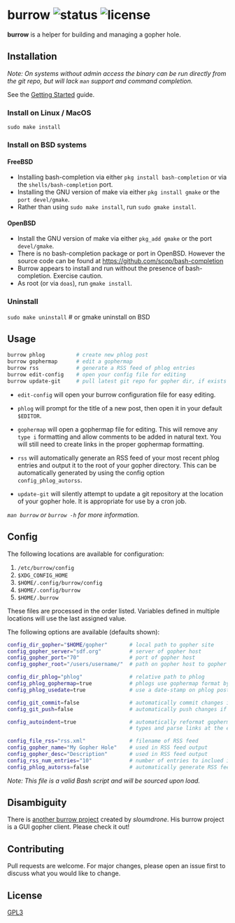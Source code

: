 # burrow ![status](https://travis-ci.com/jamestomasino/burrow.svg?branch=master) ![license](https://img.shields.io/badge/license-GPL3-blue.svg?style=flat-square)

**burrow** is a helper for building and managing a gopher hole.

## Installation

_Note: On systems without admin access the binary can be run directly from the
git repo, but will lack `man` support and command completion._

See the [Getting Started](https://github.com/jamestomasino/burrow/wiki/Getting-Started) guide.

### Install on Linux / MacOS

`sudo make install`

### Install on BSD systems

#### FreeBSD

- Installing bash-completion via either `pkg install bash-completion` or via the `shells/bash-completion` port.
- Installing the GNU version of make via either `pkg install gmake` or the `port devel/gmake`.
- Rather than using `sudo make install`, run `sudo gmake install`.

#### OpenBSD

- Install the GNU version of make via either `pkg_add gmake` or the port `devel/gmake`.
- There is no bash-completion package or port in OpenBSD. However the source code can be found at https://github.com/scop/bash-completion
- Burrow appears to install and run without the presence of bash-completion. Exercise caution.
- As root (or via `doas`), run `gmake install`.


### Uninstall

`sudo make uninstall` # or gmake uninstall on BSD

## Usage

```bash
burrow phlog          # create new phlog post
burrow gophermap      # edit a gophermap
burrow rss            # generate a RSS feed of phlog entries
burrow edit-config    # open your config file for editing
burrow update-git     # pull latest git repo for gopher dir, if exists
```

- `edit-config` will open your burrow configuration file for easy editing.

- `phlog` will prompt for the title of a new post, then open it in your default
`$EDITOR`.

- `gophermap` will open a gophermap file for editing. This will
remove any `type i` formatting and allow comments to be added in natural text.
You will still need to create links in the proper gophermap formatting.

- `rss` will automatically generate an RSS feed of your most recent phlog
entries and output it to the root of your gopher directory. This can be
automatically generated by using the config option `config_phlog_autorss`.

- `update-git` will silently attempt to update a git repository at the location
of your gopher hole. It is appropriate for use by a cron job.

_`man burrow` or `burrow -h` for more information._

## Config

The following locations are available for configuration:

1) `/etc/burrow/config`
2) `$XDG_CONFIG_HOME`
3) `$HOME/.config/burrow/config`
4) `$HOME/.config/burrow`
5) `$HOME/.burrow`

These files are processed in the order listed. Variables defined in multiple
locations will use the last assigned value.

The following options are available (defaults shown):

```bash
config_dir_gopher="$HOME/gopher"       # local path to gopher site
config_gopher_server="sdf.org"         # server of gopher host
config_gopher_port="70"                # port of gopher host
config_gopher_root="/users/username/"  # path on gopher host to gopher site

config_dir_phlog="phlog"               # relative path to phlog
config_phlog_gophermap=true            # phlogs use gophermap format by default
config_phlog_usedate=true              # use a date-stamp on phlog posts

config_git_commit=false                # automatically commit changes if git repo
config_git_push=false                  # automatically push changes if git repo

config_autoindent=true                 # automatically reformat gophermaps with leading "i"
                                       # types and parse links at the end of file

config_file_rss="rss.xml"              # filename of RSS feed
config_gopher_name="My Gopher Hole"    # used in RSS feed output
config_gopher_desc="Description"       # used in RSS feed output
config_rss_num_entries="10"            # number of entries to inclued in RSS feed
config_phlog_autorss=false             # automatically generate RSS feed

```

_Note: This file is a valid Bash script and will be sourced upon load._

## Disambiguity

There is [another burrow project](https://github.com/sloumdrone/burrow) created
by _sloumdrone_. His burrow project is a GUI gopher client. Please check it out!

## Contributing
Pull requests are welcome. For major changes, please open an issue first to
discuss what you would like to change.

## License
[GPL3](LICENSE)
